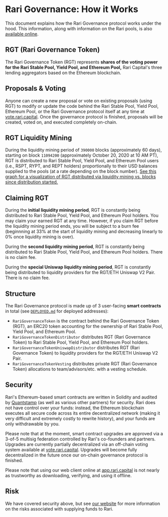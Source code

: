 # Rari Governance: How it Works

This document explains how the Rari Governance protocol works under the hood. This information, along with information on the Rari pools, is also [available online](https://rari.capital/current.html).

## RGT (Rari Governance Token)

The Rari Governance Token (RGT) represents **shares of the voting power for the Rari Stable Pool, Yield Pool, and Ethereum Pool,** Rari Capital's three lending aggregators based on the Ethereum blockchain.

## Proposals & Voting

Anyone can create a new proposal or vote on existing proposals (using RGT) to modify or update the code behind the Rari Stable Pool, Yield Pool, Ethereum Pool, or the Rari Governance protocol itself at any time at [vote.rari.capital](https://vote.rari.capital/). Once the governance protocol is finished, proposals will be created, voted on, and executed completely on-chain.

## RGT Liquidity Mining

During the liquidity mining period of `390000` blocks (approximately 60 days), starting on block `11094200` (approximately October 20, 2020 at 10 AM PT), RGT is distributed to Rari Stable Pool, Yield Pool, and Ethereum Pool users (i.e., RSPT, RYPT, and REPT holders) proportionally to their USD balances supplied to the pools (at a rate depending on the block number). [See this graph for a visualization of RGT distributed via liquidity mining vs. blocks since distribution started.](https://www.desmos.com/calculator/2yvnflg4ir)

## Claiming RGT

During the **initial liquidity mining period**, RGT is constantly being distributed to Rari Stable Pool, Yield Pool, and Ethereum Pool holders. You may claim your earned RGT at any time. However, if you claim RGT before the liquidity mining period ends, you will be subject to a burn fee (beginnning at 33% at the start of liquidity mining and decreasing linearly to 0% once liquidity mining is over).

During the **second liquidity mining period**, RGT is constantly being distributed to Rari Stable Pool, Yield Pool, and Ethereum Pool holders. There is no claim fee.

During the **special Uniswap liquidity mining period**, RGT is constantly being distributed to liquidity providers for the RGT/ETH Uniswap V2 Pair. There is no claim fee.

## Structure

The Rari Governance protocol is made up of 3 user-facing **smart contracts** in total (see [`DEPLOYED.md`](DEPLOYED.md) for deployed addresses):

* `RariGovernanceToken` is the contract behind the Rari Governance Token (RGT), an ERC20 token accounting for the ownership of Rari Stable Pool, Yield Pool, and Ethereum Pool.
* `RariGovernanceTokenDistributor` distributes RGT (Rari Governance Token) to Rari Stable Pool, Yield Pool, and Ethereum Pool holders.
* `RariGovernanceTokenUniswapDistributor` distributes RGT (Rari Governance Token) to liquidity providers for the RGT/ETH Uniswap V2 Pair.
* `RariGovernanceTokenVesting` distributes private RGT (Rari Governance Token) allocations to team/advisors/etc. with a vesting schedule.

## Security

Rari's Ethereum-based smart contracts are written in Solidity and audited by [Quantstamp](https://quantstamp.com/) (as well as various other partners) for security. Rari does not have control over your funds: instead, the Ethereum blockchain executes all secure code across its entire decentralized network (making it very difficult and extremely costly to rewrite history), and your funds are only withdrawable by you.

Please note that at the moment, smart contract upgrades are approved via a 3-of-5 multisig federation controlled by Rari's co-founders and partners. Upgrades are currently partially decentralized via an off-chain voting system available at [vote.rari.capital](https://vote.rari.capital/). Upgrades will become fully decentralized in the future once our on-chain governance protocol is finished.

Please note that using our web client online at [app.rari.capital](https://app.rari.capital) is not nearly as trustworthy as downloading, verifying, and using it offline.

## Risk

We have covered security above, but see [our website](https://rari.capital/risks.html) for more information on the risks associated with supplying funds to Rari.

